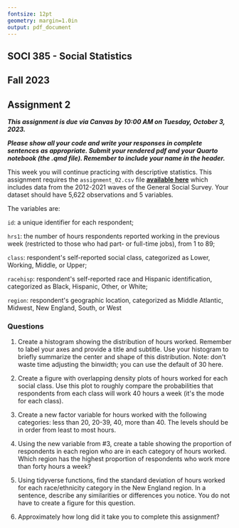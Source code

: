 ```yaml
---
fontsize: 12pt
geometry: margin=1.0in
output: pdf_document
---
```


## SOCI 385 - Social Statistics
## Fall 2023
## Assignment 2

***This assignment is due via Canvas by 10:00 AM on Tuesday, October 3, 2023.***

***Please show all your code and write your responses in complete sentences as appropriate. Submit your rendered pdf and your Quarto notebook (the .qmd file). Remember to include your name in the header.***

This week you will continue practicing with descriptive statistics. This assignment requires the `assignment_02.csv` file [**available here**](https://raw.githubusercontent.com/mjclawrence/soci385_f23/main/data/assignment_02.csv) which includes data from the 2012-2021 waves of the General Social Survey. Your dataset should have 5,622 observations and 5 variables.

The variables are:

`id`: a unique identifier for each respondent;

`hrs1`: the number of hours respondents reported working in the previous week (restricted to those who had part- or full-time jobs), from 1 to 89;

`class`: respondent's self-reported social class, categorized as Lower, Working, Middle, or Upper;

`racehisp`: respondent's self-reported race and Hispanic identification, categorized as Black, Hispanic, Other, or White;

`region`: respondent's geographic location, categorized as Middle Atlantic, Midwest, New England, South, or West


### Questions

1. Create a histogram showing the distribution of hours worked. Remember to label your axes and provide a title and subtitle. Use your histogram to briefly summarize the center and shape of this distribution. Note: don't waste time adjusting the binwidth; you can use the default of 30 here.

2. Create a figure with overlapping density plots of hours worked for each social class. Use this plot to roughly compare the probabilities that respondents from each class will work 40 hours a week (it's the mode for each class).

3. Create a new factor variable for hours worked with the following categories: less than 20, 20-39, 40, more than 40. The levels should be in order from least to most hours.

4. Using the new variable from #3, create a table showing the proportion of respondents in each region who are in each category of hours worked. Which region has the highest proportion of respondents who work more than forty hours a week?

5. Using tidyverse functions, find the standard deviation of hours worked for each race/ethnicity category in the New England region. In a sentence, describe any similarities or differences you notice. You do not have to create a figure for this question.

6. Approximately how long did it take you to complete this assignment?
